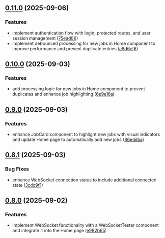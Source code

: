 ## [0.11.0](https://github.com/ghorbani-mohammad/React-Job-AI-Assistant/compare/v0.10.0...v0.11.0) (2025-09-06)


### Features

* implement authentication flow with login, protected routes, and user session management ([75ead86](https://github.com/ghorbani-mohammad/React-Job-AI-Assistant/commit/75ead8620541e797e3d8c3f4c8726df383f512dd))
* implement debounced processing for new jobs in Home component to improve performance and prevent duplicate entries ([a8d6cf6](https://github.com/ghorbani-mohammad/React-Job-AI-Assistant/commit/a8d6cf662def836a7a81f1818945408180aca88e))

## [0.10.0](https://github.com/ghorbani-mohammad/React-Job-AI-Assistant/compare/v0.9.0...v0.10.0) (2025-09-03)


### Features

* add processing logic for new jobs in Home component to prevent duplicates and enhance job highlighting ([6e9e16a](https://github.com/ghorbani-mohammad/React-Job-AI-Assistant/commit/6e9e16ad1e1ab0719698d11ed00de01ec0b765a7))

## [0.9.0](https://github.com/ghorbani-mohammad/React-Job-AI-Assistant/compare/v0.8.1...v0.9.0) (2025-09-03)


### Features

* enhance JobCard component to highlight new jobs with visual indicators and update Home page to automatically add new jobs ([86eddba](https://github.com/ghorbani-mohammad/React-Job-AI-Assistant/commit/86eddbaf8bf4a8125d4daf4aca5e3d20fe68f01f))

## [0.8.1](https://github.com/ghorbani-mohammad/React-Job-AI-Assistant/compare/v0.8.0...v0.8.1) (2025-09-03)


### Bug Fixes

* enhance WebSocket connection status to include additional connected state ([3cdc9f1](https://github.com/ghorbani-mohammad/React-Job-AI-Assistant/commit/3cdc9f12dd4294dd7f6b65856947ca51c810b0f2))

## [0.8.0](https://github.com/ghorbani-mohammad/React-Job-AI-Assistant/compare/v0.7.0...v0.8.0) (2025-09-02)


### Features

* implement WebSocket functionality with a WebSocketTester component and integrate it into the Home page ([e982b65](https://github.com/ghorbani-mohammad/React-Job-AI-Assistant/commit/e982b651d10dcd05b3a163f975047bef750a8ef2))


